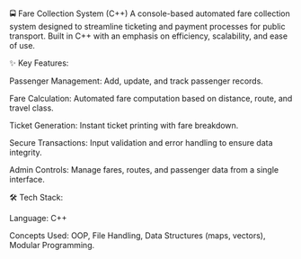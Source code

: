 🚍 Fare Collection System (C++)
A console-based automated fare collection system designed to streamline ticketing and payment processes for public transport. Built in C++ with an emphasis on efficiency, scalability, and ease of use.

✨ Key Features:

Passenger Management: Add, update, and track passenger records.

Fare Calculation: Automated fare computation based on distance, route, and travel class.

Ticket Generation: Instant ticket printing with fare breakdown.

Secure Transactions: Input validation and error handling to ensure data integrity.

Admin Controls: Manage fares, routes, and passenger data from a single interface.

🛠 Tech Stack:

Language: C++

Concepts Used: OOP, File Handling, Data Structures (maps, vectors), Modular Programming.
